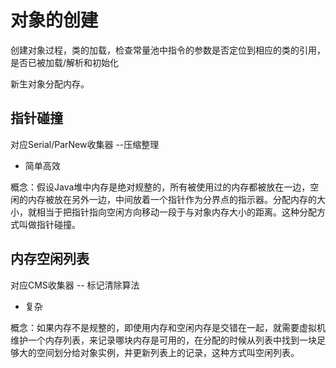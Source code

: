 # 对象的创建

创建对象过程，类的加载，检查常量池中指令的参数是否定位到相应的类的引用，是否已被加载/解析和初始化

新生对象分配内存。

## 指针碰撞 

对应Serial/ParNew收集器 --压缩整理

- 简单高效

概念：假设Java堆中内存是绝对规整的，所有被使用过的内存都被放在一边，空闲的内存被放在另外一边，中间放着一个指针作为分界点的指示器。分配内存的大小，就相当于把指针指向空闲方向移动一段于与对象内存大小的距离。这种分配方式叫做指针碰撞。

## 内存空闲列表 

对应CMS收集器 -- 标记清除算法

- 复杂

概念：如果内存不是规整的，即使用内存和空闲内存是交错在一起，就需要虚拟机维护一个内存列表，来记录哪块内存是可用的，在分配的时候从列表中找到一块足够大的空间划分给对象实例，并更新列表上的记录，这种方式叫空闲列表。